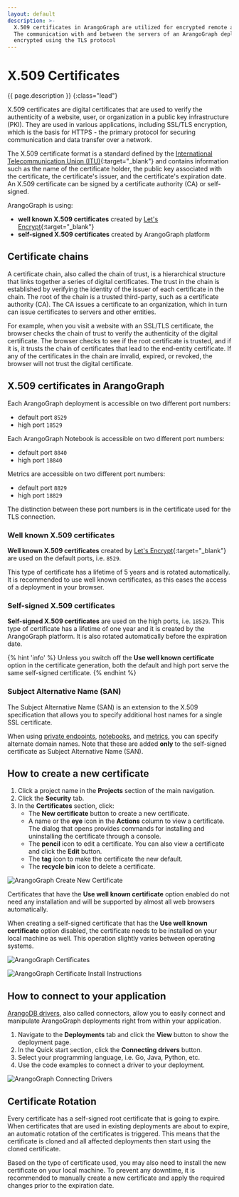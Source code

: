 ```yaml
---
layout: default
description: >-
  X.509 certificates in ArangoGraph are utilized for encrypted remote administration.
  The communication with and between the servers of an ArangoGraph deployment is
  encrypted using the TLS protocol
---
```

# X.509 Certificates

{{ page.description }}
{:class="lead"}

X.509 certificates are digital certificates that are used to verify the
authenticity of a website, user, or organization in a public key infrastructure
(PKI). They are used in various applications, including SSL/TLS encryption,
which is the basis for HTTPS - the primary protocol for securing communication
and data transfer over a network.

The X.509 certificate format is a standard defined by the
[International Telecommunication Union (ITU)](https://www.itu.int/en/Pages/default.aspx){:target="_blank"}
and contains information such as the name of the certificate holder, the public
key associated with the certificate, the certificate's issuer, and the
certificate's expiration date. An X.509 certificate can be signed by a
certificate authority (CA) or self-signed.

ArangoGraph is using:
- **well known X.509 certificates** created by
[Let's Encrypt](https://letsencrypt.org/){:target="_blank"}
- **self-signed X.509 certificates** created by ArangoGraph platform

## Certificate chains

A certificate chain, also called the chain of trust, is a hierarchical structure
that links together a series of digital certificates. The trust in the chain is
established by verifying the identity of the issuer of each certificate in the
chain. The root of the chain is a trusted third-party, such as a certificate
authority (CA). The CA issues a certificate to an organization, which in turn
can issue certificates to servers and other entities. 

For example, when you visit a website with an SSL/TLS certificate, the browser
checks the chain of trust to verify the authenticity of the digital certificate.
The browser checks to see if the root certificate is trusted, and if it is, it
trusts the chain of certificates that lead to the end-entity certificate.
If any of the certificates in the chain are invalid, expired, or revoked, the
browser will not trust the digital certificate.

## X.509 certificates in ArangoGraph

Each ArangoGraph deployment is accessible on two different port numbers:
- default port `8529`
- high port `18529`

Each ArangoGraph Notebook is accessible on two different port numbers:
- default port `8840`
- high port `18840`

Metrics are accessible on two different port numbers:
- default port `8829`
- high port `18829`

The distinction between these port numbers is in the certificate used for the
TLS connection.

### Well known X.509 certificates

**Well known X.509 certificates** created by
[Let's Encrypt](https://letsencrypt.org/){:target="_blank"} are used on the
default ports, i.e. `8529`.

This type of certificate has a lifetime of 5 years and is rotated automatically.
It is recommended to use well known certificates, as this eases the access of a
deployment in your browser.

### Self-signed X.509 certificates

**Self-signed X.509 certificates** are used on the high ports, i.e. `18529`.
This type of certificate has a lifetime of one year and it is created by the
ArangoGraph platform. It is also rotated automatically before the expiration
date.

{% hint 'info' %}
Unless you switch off the **Use well known certificate** option in the
certificate generation, both the default and high port serve the same
self-signed certificate.
{% endhint %}

### Subject Alternative Name (SAN)

The Subject Alternative Name (SAN) is an extension to the X.509 specification 
that allows you to specify additional host names for a single SSL certificate.

When using [private endpoints](deployments.html#how-to-create-a-private-endpoint-deployment),
[notebooks](notebooks.html), and [metrics](monitoring-metrics.html), you can specify 
alternate domain names. Note that these are added **only** to the self-signed certificate
as Subject Alternative Name (SAN).

## How to create a new certificate

1. Click a project name in the **Projects** section of the main navigation.
2. Click the **Security** tab.
3. In the **Certificates** section, click:
   - The **New certificate** button to create a new certificate.
   - A name or the **eye** icon in the **Actions** column to view a certificate.
     The dialog that opens provides commands for installing and uninstalling
     the certificate through a console.
   - The **pencil** icon to edit a certificate.
     You can also view a certificate and click the **Edit** button.
   - The **tag** icon to make the certificate the new default.
   - The **recycle bin** icon to delete a certificate.

![ArangoGraph Create New Certificate](images/arangograph-new-certificate.png)

Certificates that have the **Use well known certificate** option enabled do
not need any installation and will be supported by almost all web browsers
automatically.

When creating a self-signed certificate that has the **Use well known certificate**
option disabled, the certificate needs to be installed on your local machine as
well. This operation slightly varies between operating systems.

![ArangoGraph Certificates](images/arangograph-cert-page-with-cert-present.png)

![ArangoGraph Certificate Install Instructions](images/arangograph-cert-install-instructions.png)

## How to connect to your application

[ArangoDB drivers](../drivers/index.html), also called connectors, allow you to
easily connect and manipulate ArangoGraph deployments right from within your
application. 

1. Navigate to the **Deployments** tab and click the **View** button to show the
   deployment page.
2. In the Quick start section, click the **Connecting drivers** button.
3. Select your programming language, i.e. Go, Java, Python, etc.
4. Use the code examples to connect a driver to your deployment.

![ArangoGraph Connecting Drivers](images/arangograph-connecting-drivers.png)

## Certificate Rotation

Every certificate has a self-signed root certificate that is going to expire.
When certificates that are used in existing deployments are about to expire,
an automatic rotation of the certificates is triggered. This means that the
certificate is cloned and all affected deployments then start using
the cloned certificate. 

Based on the type of certificate used, you may also need to install the new
certificate on your local machine. To prevent any downtime, it is recommended to
manually create a new certificate and apply the required changes prior
to the expiration date.
